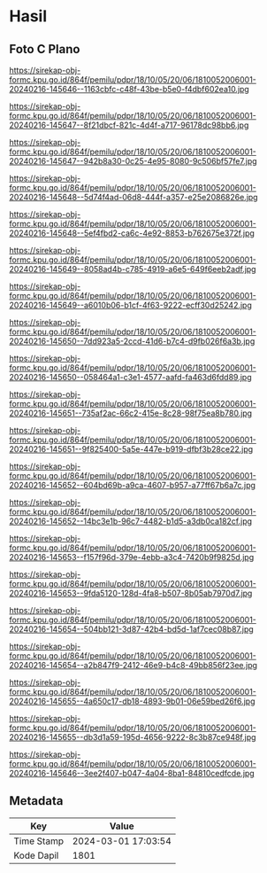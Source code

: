 # Hasil

## Foto C Plano

https://sirekap-obj-formc.kpu.go.id/864f/pemilu/pdpr/18/10/05/20/06/1810052006001-20240216-145646--1163cbfc-c48f-43be-b5e0-f4dbf602ea10.jpg

https://sirekap-obj-formc.kpu.go.id/864f/pemilu/pdpr/18/10/05/20/06/1810052006001-20240216-145647--8f21dbcf-821c-4d4f-a717-96178dc98bb6.jpg

https://sirekap-obj-formc.kpu.go.id/864f/pemilu/pdpr/18/10/05/20/06/1810052006001-20240216-145647--942b8a30-0c25-4e95-8080-9c506bf57fe7.jpg

https://sirekap-obj-formc.kpu.go.id/864f/pemilu/pdpr/18/10/05/20/06/1810052006001-20240216-145648--5d74f4ad-06d8-444f-a357-e25e2086826e.jpg

https://sirekap-obj-formc.kpu.go.id/864f/pemilu/pdpr/18/10/05/20/06/1810052006001-20240216-145648--5ef4fbd2-ca6c-4e92-8853-b762675e372f.jpg

https://sirekap-obj-formc.kpu.go.id/864f/pemilu/pdpr/18/10/05/20/06/1810052006001-20240216-145649--8058ad4b-c785-4919-a6e5-649f6eeb2adf.jpg

https://sirekap-obj-formc.kpu.go.id/864f/pemilu/pdpr/18/10/05/20/06/1810052006001-20240216-145649--a6010b06-b1cf-4f63-9222-ecff30d25242.jpg

https://sirekap-obj-formc.kpu.go.id/864f/pemilu/pdpr/18/10/05/20/06/1810052006001-20240216-145650--7dd923a5-2ccd-41d6-b7c4-d9fb026f6a3b.jpg

https://sirekap-obj-formc.kpu.go.id/864f/pemilu/pdpr/18/10/05/20/06/1810052006001-20240216-145650--058464a1-c3e1-4577-aafd-fa463d6fdd89.jpg

https://sirekap-obj-formc.kpu.go.id/864f/pemilu/pdpr/18/10/05/20/06/1810052006001-20240216-145651--735af2ac-66c2-415e-8c28-98f75ea8b780.jpg

https://sirekap-obj-formc.kpu.go.id/864f/pemilu/pdpr/18/10/05/20/06/1810052006001-20240216-145651--9f825400-5a5e-447e-b919-dfbf3b28ce22.jpg

https://sirekap-obj-formc.kpu.go.id/864f/pemilu/pdpr/18/10/05/20/06/1810052006001-20240216-145652--604bd69b-a9ca-4607-b957-a77ff67b6a7c.jpg

https://sirekap-obj-formc.kpu.go.id/864f/pemilu/pdpr/18/10/05/20/06/1810052006001-20240216-145652--14bc3e1b-96c7-4482-b1d5-a3db0ca182cf.jpg

https://sirekap-obj-formc.kpu.go.id/864f/pemilu/pdpr/18/10/05/20/06/1810052006001-20240216-145653--f157f96d-379e-4ebb-a3c4-7420b9f9825d.jpg

https://sirekap-obj-formc.kpu.go.id/864f/pemilu/pdpr/18/10/05/20/06/1810052006001-20240216-145653--9fda5120-128d-4fa8-b507-8b05ab7970d7.jpg

https://sirekap-obj-formc.kpu.go.id/864f/pemilu/pdpr/18/10/05/20/06/1810052006001-20240216-145654--504bb121-3d87-42b4-bd5d-1af7cec08b87.jpg

https://sirekap-obj-formc.kpu.go.id/864f/pemilu/pdpr/18/10/05/20/06/1810052006001-20240216-145654--a2b847f9-2412-46e9-b4c8-49bb856f23ee.jpg

https://sirekap-obj-formc.kpu.go.id/864f/pemilu/pdpr/18/10/05/20/06/1810052006001-20240216-145655--4a650c17-db18-4893-9b01-06e59bed26f6.jpg

https://sirekap-obj-formc.kpu.go.id/864f/pemilu/pdpr/18/10/05/20/06/1810052006001-20240216-145655--db3d1a59-195d-4656-9222-8c3b87ce948f.jpg

https://sirekap-obj-formc.kpu.go.id/864f/pemilu/pdpr/18/10/05/20/06/1810052006001-20240216-145646--3ee2f407-b047-4a04-8ba1-84810cedfcde.jpg


## Metadata

| Key        | Value               |
| ---------- | ------------------- |
| Time Stamp | 2024-03-01 17:03:54 |
| Kode Dapil | 1801                |



